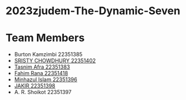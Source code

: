 # 2023zjudem-The-Dynamic-Seven

# Team Members 
* Burton Kamzimbi 22351385
* [SRISTY CHOWDHURY 22351402]( https://chowdhurysristy.github.io/my_cv/)
* [Tasnim Afra 22351383](https://afratasmim.github.io/personalportfolio/)
* [Fahim Rana 22351418](https://fahim-rana.github.io/fahim_cv/)
* [Minhazul Islam 22351396](https://minhazul249602.github.io/cv/)
* [JAKIR 22351398](https://jakir669.github.io/jakirs_page/)
* A. R. Shoikot 22351397

